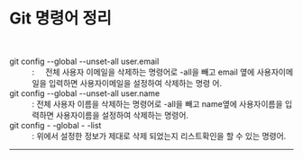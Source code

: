 # Git 명령어 정리
&nbsp;

<dl>
  <dt>git config --global --unset-all user.email</dt>
  <dd>: &nbsp; &nbsp; 전체 사용자 이메일을 삭제하는 명령어로 -all을 빼고 email 옆에 사용자이메일을 입력하면 사용자이메일을 설정하여 삭제하는 명령     어. 
  </dd>
  
  <dt>git config --global --unset-all user.name</dt>
  <dd>: 전체 사용자 이름을 삭제하는 명령어로 -all을 빼고 name옆에 사용자이름을 입력하면 사용자이름을 설정하여 삭제하는 명령어. 
  </dd>
  <dt>git config - -global - -list</dt>
  <dd>: 위에서 설정한 정보가 제대로 삭제 되었는지 리스트확인을 할 수 있는 명령어.
  </dd>
</dl>

---



